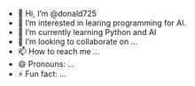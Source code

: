 - 👋 Hi, I’m @donald725
- 👀 I’m interested in learing programming for AI.
- 🌱 I’m currently learning Python and AI
- 💞️ I’m looking to collaborate on ...
- 📫 How to reach me ...
- 😄 Pronouns: ...
- ⚡ Fun fact: ...

<!---
donald725/donald725 is a ✨ special ✨ repository because its `README.md` (this file) appears on your GitHub profile.
You can click the Preview link to take a look at your changes.
--->
